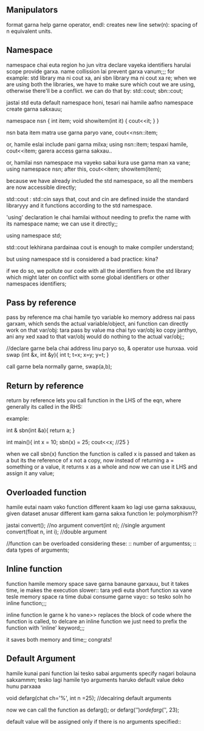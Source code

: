 ## Manipulators

format garna help garne operator,
endl: creates new line
setw(n): spacing of n equivalent units.

## Namespace

namespace chai euta region ho jun vitra declare vayeka identifiers harulai scope provide garxa. name collission lai prevent garxa vanum;;;
for example:
std library ma ni cout xa,
ani sbn library ma ni cout xa re;
when we are using both the libraries, we have to make sure which cout we are using, otherwise there'll be a conflict.
we can do that by:
std::cout;
sbn::cout;

jastai std euta default namespace honi, tesari nai hamile aafno namespace create garna sakxauu;

namespace nsn {
int item;
void showitem(int it)
{
cout<<it;
}
}

nsn bata item matra use garna paryo vane,
cout<<nsn::item;

or, hamile eslai include pani garna milxa;
using nsn::item;
tespaxi hamile,
cout<<item; garera access garna sakxau..

or, hamilai nsn namespace ma vayeko sabai kura use garna man xa vane;
using namespace nsn;
after this,
cout<<item;
showitem(item);

because we have already included the std namespace, so all the members are now accessible directly;

std::cout : std::cin
says that, cout and cin are defined inside the standard libraryyy and it functions according to the std namespace.

'using' declaration le chai hamilai
without needing to prefix the name with its namespace name; we can use it directly;;

using namespace std;

std::cout lekhirana pardainaa
cout is enough to make compiler understand;

but using namespace std is considered a bad practice: kina?

if we do so, we pollute our code with all the identifiers from the std library which might later on conflict with some global identifiers or other namespaces identifiers;

## Pass by reference

pass by reference ma chai hamile tyo variable ko memory address nai pass garxam, which sends the actual variable/object, ani function can directly work on that var/obj: tara pass by value ma chai tyo var/obj ko copy janthyo, ani any xed xaad to that var/obj would do nothing to the actual var/obj;;

//declare garne bela chai address linu paryo so, & operator use hunxaa.
void swap (int &x, int &y){
int t;
t=x;
x=y;
y=t;
}

call garne bela normally garne,
swap(a,b);

## Return by reference

return by reference lets you call function in the LHS of the eqn, where generally its called in the RHS:

example:

int & sbn(int &a){
return a;
}

int main(){
int x = 10;
sbn(x) = 25;
cout<<x; //25
}

when we call sbn(x) function the function is called x is passed and taken as a but its the reference of x not a copy, now instead of returning a = something or a value, it returns x as a whole and now we can use it LHS and assign it any value;

## Overloaded function

hamile eutai naam vako function different kaam ko lagi use garna sakxauuu, given dataset anusar different kam garna sakxa function le: polymorphism??

jastai
convert(); //no argument
convert(int n); //single argument
convert(float n, int i); //double argument

//function can be overloaded considering these:
:: number of argumentss;
:: data types of arguments;


## Inline function

function hamile memory space save garna banaune garxauu, but it takes time, ie makes the execution slower:: tara yedi euta short function xa vane tesle memory space ra time dubai consume garne vayo:: so tesko soln ho inline function;;;

inline function le garne k ho vane>> replaces the block of code where the function is called, to delcare an inline function we just need to prefix the function with 'inline' keyword;;;

it saves both memory and time;; congrats!


## Default Argument
hamile kunai pani function lai tesko sabai arguments specify nagari bolauna sakxammm; tesko lagi hamile tyo arguments haruko default value deko hunu parxaaa

void defarg(chat ch='%', int n =25); //decalring default arguments

now we can call the function as defarg();
or defarg('$')
or defarg('$', 23);

default value will be assigned only if there is no arguments specified::





